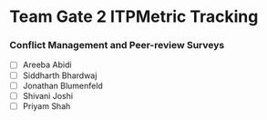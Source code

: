 # Team Gate 2 ITPMetric Tracking

### Conflict Management and Peer-review Surveys
- [ ]  Areeba Abidi
- [ ]  Siddharth Bhardwaj
- [ ]  Jonathan Blumenfeld
- [ ]  Shivani Joshi
- [ ]  Priyam Shah
